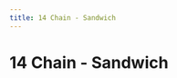 ```yaml
---
title: 14 Chain - Sandwich
---
```

# 14 Chain - Sandwich
<ClientOnly>
<AssetLoader :reloadOnce="true" />
<GameSlides :jsonFileToLoad="'sandwich/15chain_sandwich_nov2.json'" :useRandomSeed="false" :useManualData="false" :replay="true"></GameSlides>

</ClientOnly>
